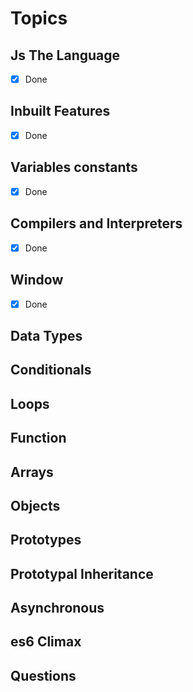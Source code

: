 # Topics 
## Js The Language
- [x] Done

## Inbuilt Features
- [x] Done

## Variables constants
- [x] Done

## Compilers and Interpreters
- [x] Done

## Window
- [x] Done

## Data Types

## Conditionals

## Loops

## Function

## Arrays

## Objects

## Prototypes

## Prototypal Inheritance

## Asynchronous

## es6 Climax

## Questions






